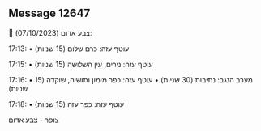 ## Message 12647

🔴 צבע אדום (07/10/2023):

17:13:
• עוטף עזה: כרם שלום (15 שניות)

17:15:
• עוטף עזה: נירים, עין השלושה (15 שניות)

17:16:
• מערב הנגב: נתיבות (30 שניות)
• עוטף עזה: כפר מימון ותושיה, שוקדה (15 שניות)

17:18:
• עוטף עזה: כפר עזה (15 שניות)

צופר - צבע אדום

